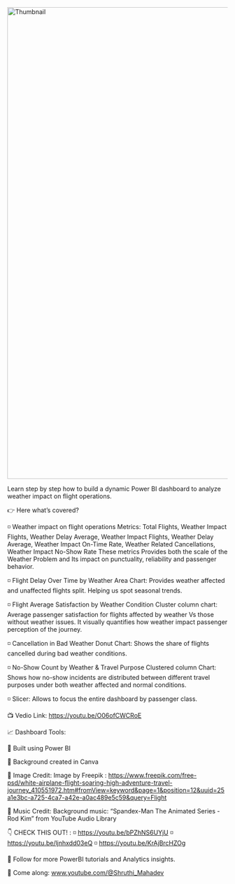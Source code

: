 <img width="1920" height="1080" alt="Thumbnail" src="https://github.com/user-attachments/assets/50ceae27-d9d5-48d1-a4a7-c1a6134bb779" />


Learn step by step how to build a dynamic Power BI dashboard to analyze weather impact on flight operations.

👉 Here what’s covered? 

◽ Weather impact on flight operations Metrics: Total Flights, Weather Impact Flights, Weather Delay Average, Weather Impact Flights, Weather Delay Average, Weather Impact On-Time Rate, Weather Related Cancellations, Weather Impact No-Show Rate These metrics Provides both the scale of the Weather Problem and Its impact on punctuality, reliability and passenger behavior.

◽ Flight Delay Over Time by Weather Area Chart: Provides weather affected and unaffected flights split. Helping us spot seasonal trends.

◽  Flight Average Satisfaction by Weather Condition Cluster column chart: Average passenger satisfaction for flights affected by weather Vs those without weather issues. It visually quantifies how weather impact passenger perception of the journey.

◽  Cancellation in Bad Weather Donut Chart: Shows the share of flights cancelled during bad weather conditions.

◽  No-Show Count by Weather & Travel Purpose Clustered column Chart: Shows how no-show incidents are distributed between different travel purposes under both weather affected and normal conditions.

◽  Slicer: Allows to focus the entire dashboard by passenger class.

📺 Vedio Link: https://youtu.be/O06ofCWCRoE

📈 Dashboard Tools:

📌 Built using Power BI

📌 Background created in Canva

🎨 Image Credit:
Image by Freepik : https://www.freepik.com/free-psd/white-airplane-flight-soaring-high-adventure-travel-journey_410551972.htm#fromView=keyword&page=1&position=12&uuid=25a1e3bc-a725-4ca7-a42e-a0ac489e5c59&query=Flight

🎵 Music Credit:
Background music: “Spandex-Man The Animated Series - Rod Kim” from YouTube Audio Library

👇 CHECK THIS OUT! : 
◽ https://youtu.be/bPZhNS6UYjU 
◽ https://youtu.be/ljnhxdd03eQ 
◽ https://youtu.be/KrAjBrcHZOg 

🔔 Follow for more PowerBI tutorials and Analytics insights.

💙 Come along: www.youtube.com/@Shruthi_Mahadev


